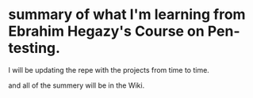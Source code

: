 # summary of what I'm learning from Ebrahim Hegazy's Course on Pen-testing.

I will be updating the repe with the projects from time to time.

and all of the summery will be in the Wiki.
